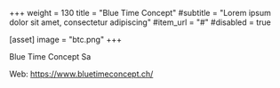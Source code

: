 +++
weight = 130
title = "Blue Time Concept"
#subtitle = "Lorem ipsum dolor sit amet, consectetur adipiscing"
#item_url = "#"
#disabled = true

[asset]
  image = "btc.png"
+++

Blue Time Concept Sa

Web: https://www.bluetimeconcept.ch/
